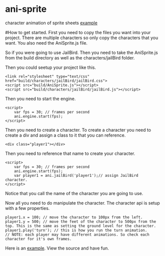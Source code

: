 ani-sprite
==========

character animation of sprite sheets [example](https://rawgit.com/wesjones/ani-sprite/master/index.html)

#How to get started.
First you need to copy the files you want into your project. There are multiple characters so only copy the characters that you want. You also need the AniSprite.js file.

So if you were going to use JailBird. Then you need to take the AniSprite.js from the build directory as well as the characters/jailBird folder.

Then you could seetup your project like this.

    <link rel="stylesheet" type="text/css" href="build/characters/jailBird/jailBird.css">
    <script src="build/AniSprite.js"></script>
    <script src="build/characters/jailBird/jailBird.js"></script>

Then you need to start the engine.

    <script>
        var fps = 30; // frames per second
        ani.engine.start(fps);
    </script>

Then you need to create a character. To create a character you need to create a div and assign a class to it that you can reference.

    <div class="player1"></div>

Then you need to reference that name to create your character.

    <script>
        var fps = 30; // frames per second
        ani.engine.start(fps);
        var player1 = ani.jailBird('player1');// assign JailBird character.
    </script>

Notice that you call the name of the character you are going to use.

Now all you need to do manipulate the character. The character api is setup with a few properties.

    player1.x = 100; // move the character to 100px from the left.
    player1.y = 500; // move the feet of the character to 500px from the top. This is the same as setting the ground level for the character.
    player1.play('turn'); // this is how you run the turn animation.
    // NOTE: each player may have different animations. So check each character for it's own frames.

Here is an [example](https://rawgit.com/wesjones/ani-sprite/master/index.html). View the source and have fun.

